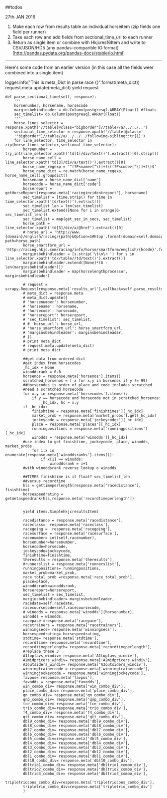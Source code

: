##todos

27th JAN 2016

1. Make each row from results table an individual horseitem (zip fields one field per runner)
2. Take each row and add fields from sectional_time_url to each runner
3. Return as single item or combine with Hkjcres16Item and write to CSV/JSON/HD5
   (any pandas-comparible IO format)[http://pandas.pydata.org/pandas-docs/stable/io.html]

____________

Here's some code from an earlier version (in this case all the fields weer combined into a single item)

  logger.info("This is meta_Dict in parse race {}".format(meta_dict))
        request.meta.update(meta_dict)
        yield request



    def parse_sectional_time(self, response):		
        '''
        horsenumber, horsename, horsecode
        marginsbehindleader = db.Column(postgresql.ARRAY(Float)) #floats
        sec_timelist= db.Column(postgresql.ARRAY(Float))
        '''
        horse_lines_selector = response.xpath('//table[@class="bigborder"]//table//a/../../..')
        sectional_time_selector = response.xpath('//table[@class='
        '"bigborder"]//table//a/../../../following-sibling::tr[1]')
        for line_selector, time_selector in zip(horse_lines_selector,sectional_time_selector):
            horsenumber = try_int(line_selector.xpath('td[1]/div/text()').extract()[0].strip())
            horse_name_cell = line_selector.xpath('td[3]/div/a/text()').extract()[0]
            horse_name_regexp = '^(?P<name>[^\(]+)\((?P<code>[^\)]+)\)$'
            horse_name_dict = re.match(horse_name_regexp, horse_name_cell).groupdict()
            horsename = horse_name_dict['name']
            horsecode = horse_name_dict['code']
            horsereport = getHorseReport(response.meta['racingincidentreport'], horsename)
            sec_timelist = [time.strip() for time in time_selector.xpath('td/text()').extract()]
            sec_timelist_len = len(sec_timelist)
            sec_timelist.extend([None for i in xrange(6-sec_timelist_len)])
            sec_timelist = map(get_sec_in_secs, sec_timelist)
            horse_path = line_selector.xpath('td[3]/div/a/@href').extract()[0]
            # horse_url = 'http://www.{domain}/english/racing/{path}&Option=1#htop'.format(domain=self.domain, path=horse_path)
            horse_smartform_url = 'http://racing.hkjc.com/racing/info/horse/smartform/english/{hcode}'.format(hcode=horsecode)
            marginsbehindleader = [s.strip('\t\n\r ') for s in line_selector.xpath('td//table//td/text()').extract()]
            marginsbehindleader.extend([None]*(6 - len(marginsbehindleader)))
            marginsbehindleader = map(horselengthprocessor, marginsbehindleader)

            # request = scrapy.Request(response.meta['results_url'],callback=self.parse_results)
			# meta_dict = response.meta
			# meta_dict.update({
			# 'horsenumber': horsenumber,
			# 'horsename': horsename,
			# 'horsecode': horsecode,
			# 'horsereport': horsereport,
			# 'sec_timelist': sec_timelist,
			# # 'horse_url': horse_url,
			# 'horse_smartform_url': horse_smartform_url,
			# 'marginsbehindleader': marginsbehindleader,
			# })
			# print meta_dict
			# request.meta.update(meta_dict)
			# print meta_dict

			##get data from ordered dict
			#get index from horsecodes
            _hc_idx = None
            winoddsrank = 0.0
            horsenos = response.meta['horsenos'].items()
            scratched_horsenos = [ x for x,y in horsenos if y != 99]
            ##Horsecodes is order of place and code includes scratched
            #need a scratched horsecode 
            for x,y in response.meta['horsecodes'].items():
            	if y == horsecode and horsecode not in scratched_horsenos:
            		_hc_idx, hc = x,y
            if _hc_idx:
            	finishtime = response.meta['finishtimes'][_hc_idx]
            	market_prob = response.meta['market_probs'].get(_hc_idx)
            	jockeycode = response.meta['jockeycodes'][_hc_idx]
            	place = response.meta['places'][_hc_idx]
            	runningpositions = response.meta['runningpositions'][_hc_idx]
            	winodds = response.meta['winodds'][_hc_idx]
            #use index to get finishtime, jockeycode, place, winodds, market_probs
            	for i,x in enumerate(response.meta['winoddsranks'].items()):
            		if x[1] == winodds:
            			winoddsrank = i+1
            #with winoddsrank reverse lookup o winodds

            ##TIMES finishtime is it float? sec_timelist_len
            ##versus recordtime
            hls = gettimeperlength(response.meta['racedistance'], finishtime)
            horsespeedrating =  getmetaspeedrank(hls,response.meta['recordtimeperlength'])


            yield items.SimplehkjcresultsItem(

            racedistance = response.meta['racedistance'],
            raceclass=  response.meta['raceclass'],
            racegoing =  response.meta['racegoing'],
            racesurface = response.meta['racesurface'],
            racenumber= int(self.racenumber),
            horsenumber=horsenumber,
            horsecode=horsecode,
            jockeycode=jockeycode,
            finishtime=finishtime,
            theresults = response.meta['theresults'],
            #runnerslist = response.meta['runnerslist'],
            runningpositions= runningpositions,
            market_prob=market_prob,
            race_total_prob =response.meta['race_total_prob'],
            place=place,
            winoddsrank=winoddsrank,
            horsereport=horsereport,
            sec_timelist = sec_timelist,
            marginsbehindleader= marginsbehindleader,
            racedate=self.racedate,
            racecoursecode=self.racecoursecode,
            # winodds = response.meta['winodds'][horsenumber],
            winodds = winodds,
            racepace =response.meta['racepace'],
            racetrainers = response.meta['racetrainers'],
            winningsecs= response.meta['winningsecs'],
            horsespeedrating= horsespeedrating,
            stdtime= response.meta['stdtime'],
            recordtime= response.meta['recordtime'],
            recordtimeperlength= response.meta['recordtimeperlength'],
            #replace these 3
            A1topfavs_windiv= response.meta['A1topfavs_windiv'],
            A2midpricers_windiv= response.meta['A2midpricers_windiv'],
            A3outsiders_windiv= response.meta['A3outsiders_windiv'],
            winningtrainercode = response.meta['winningtrainercode'],
            winningjockeycode = response.meta['winningjockeycode'],
            favpos= response.meta['favpos'],
            favodds = response.meta['favodds'],
            win_combo_div= response.meta['win_combo_div'],
            place_combo_div= response.meta['place_combo_div'],
            qn_combo_div= response.meta['qn_combo_div'],
            qnp_combo_div= response.meta['qnp_combo_div'],
            tce_combo_div= response.meta['tce_combo_div'],
            trio_combo_div=response.meta['trio_combo_div'],
            f4_combo_div= response.meta['f4_combo_div'],
            qtt_combo_div= response.meta['qtt_combo_div'],
            dbl9_combo_div= response.meta['dbl9_combo_div'],
            dbl8_combo_div= response.meta['dbl8_combo_div'],
            dbl7_combo_div= response.meta['dbl7_combo_div'],
            dbl6_combo_div= response.meta['dbl6_combo_div'],
            dbl5_combo_div=response.meta['dbl5_combo_div'],
            dbl4_combo_div= response.meta['dbl4_combo_div'],
            dbl3_combo_div= response.meta['dbl3_combo_div'],
            dbl2_combo_div= response.meta['dbl2_combo_div'],
            dbl1_combo_div= response.meta['dbl1_combo_div'],
            dbl10_combo_div= response.meta['dbl10_combo_div'],
            dbltrio1_combo_div= response.meta['dbltrio1_combo_div'],
            dbltrio2_combo_div= response.meta['dbltrio2_combo_div'],
            dbltrio3_combo_div= response.meta['dbltrio3_combo_div'],
            tripletriocons_combo_div=response.meta['tripletriocons_combo_div'],
            tripletrio_combo_div=response.meta['tripletrio_combo_div']
            )



